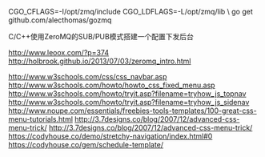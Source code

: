 CGO_CFLAGS=-I/opt/zmq/include CGO_LDFLAGS=-L/opt/zmq/lib \ go get github.com/alecthomas/gozmq

C/C++使用ZeroMQ的SUB/PUB模式搭建一个配置下发后台

http://www.leoox.com/?p=374
http://holbrook.github.io/2013/07/03/zeromq_intro.html

http://www.w3schools.com/css/css_navbar.asp
http://www.w3schools.com/howto/howto_css_fixed_menu.asp
http://www.w3schools.com/howto/tryit.asp?filename=tryhow_js_topnav
http://www.w3schools.com/howto/tryit.asp?filename=tryhow_js_sidenav
http://www.noupe.com/essentials/freebies-tools-templates/100-great-css-menu-tutorials.html
http://3.7designs.co/blog/2007/12/advanced-css-menu-trick/
http://3.7designs.co/blog/2007/12/advanced-css-menu-trick/
https://codyhouse.co/demo/stretchy-navigation/index.html#0
https://codyhouse.co/gem/schedule-template/